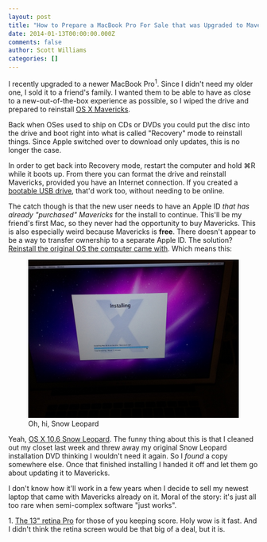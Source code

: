```yaml
---
layout: post
title: "How to Prepare a MacBook Pro For Sale that was Upgraded to Mavericks"
date: 2014-01-13T00:00:00.000Z
comments: false
author: Scott Williams
categories: []
---
```

I recently upgraded to a newer MacBook Pro<sup>1</sup>. Since I didn't need my older one, I sold it to a friend's family. I wanted them to be able to have as close to a new-out-of-the-box experience as possible, so I wiped the drive and prepared to reinstall [OS X Mavericks](http://www.apple.com/osx/). 

Back when OSes used to ship on CDs or DVDs you could put the disc into the drive and boot right into what is called "Recovery" mode to reinstall things. Since Apple switched over to download only updates, this is no longer the case.

In order to get back into Recovery mode, restart the computer and hold ⌘R while it boots up. From there you can format the drive and reinstall Mavericks, provided you have an Internet connection. If you created a [bootable USB drive](http://www.techrepublic.com/blog/apple-in-the-enterprise/how-to-create-a-bootable-usb-to-install-os-x-mavericks/), that'd work too, without needing to be online.

The catch though is that the new user needs to have an Apple ID *that has already "purchased" Mavericks* for the install to continue. This'll be my friend's first Mac, so they never had the opportunity to buy Mavericks. This is also especially weird because Mavericks is **free**. There doesn't appear to be a way to transfer ownership to a separate Apple ID. The solution? [Reinstall the original OS the computer came with](https://discussions.apple.com/message/23573490#23573490). Which means this:

<figure>
    <img alt="IMG_1843.jpg" src="./IMG_1843.jpg">
    <figcaption>Oh, hi, Snow Leopard</figcaption>
</figure>

Yeah, [OS X 10.6 Snow Leopard](http://en.wikipedia.org/wiki/Mac_OS_X_Snow_Leopard). The funny thing about this is that I cleaned out my closet last week and threw away my original Snow Leopard installation DVD thinking I wouldn't need it again. So I *found* a copy somewhere else. Once that finished installing I handed it off and let them go about updating it to Mavericks.

 I don't know how it'll work in a few years when I decide to sell my newest laptop that came with Mavericks already on it. Moral of the story: it's just all too rare when semi-complex software "just works".
 
<div class="footnotes">
1. <a href="http://support.apple.com/kb/SP691">The 13" retina Pro</a> for those of you keeping score. Holy wow is it fast. And I didn't think the retina screen would be that big of a deal, but it is.
</div>
